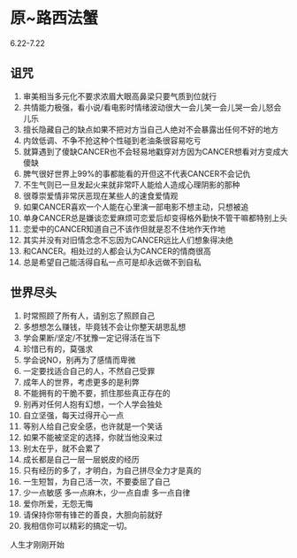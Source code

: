 # 原~路西法蟹
6.22-7.22
## 诅咒
1.	审美相当多元化不要求浓眉大眼高鼻梁只要气质到位就行
2.	共情能力极强，看小说/看电影时情绪波动很大一会儿笑一会儿哭一会儿怒会儿乐
3.	擅长隐藏自己的缺点如果不把对方当自己人绝对不会暴露出任何不好的地方
4.	内敛低调、不争不抢这种个性碰到老油条很容易吃亏
5.	就算遇到了傻缺CANCER也不会轻易地戳穿对方因为CANCER想看对方变成大傻缺
6.	脾气很好世界上99%的事都能看的开但这不代表CANCER不会记仇
7.	不生气则已一旦发起火来就非常吓人能给人造成心理阴影的那种
8.	很尊崇爱情非常厌恶现在某些人的速食爱情观
9.	如果CANCER喜欢一个人能在心里演一部电影不想主动，只想被追
10.	单身CANCER总是嫌谈恋爱麻烦可恋爱后却变得格外勤快不管干嘛都特别上头
11.	恋爱中的CANCER知道自己不该作但就是忍不住地作天作地
12.	其实并没有对旧情念念不忘因为CANCER远比人们想象得决绝
13.	和CANCER。相处过的人都会认为CANCER的情商很高
14.	总是希望自己能活得自私一点可是却永远做不到自私

## 世界尽头

1.	时常照顾了所有人，请别忘了照顾自己
2.	多想想怎么赚钱，毕竟钱不会让你整天胡思乱想
3.	学会果断/坚定/不犹豫一定记得活在当下
4.	珍惜已有的，莫强求
5.	学会说NO，别再为了感情而卑微
6.	一定要找适合自己的人，不然自己受罪
7.	成年人的世界，考虑更多的是利弊
8.	不能拥有的干脆不要，抓住那些真正存在的
9.	别再对任何人抱有幻想，一个人学会独处
10.	自立坚强，每天过得开心一点 
11.	等别人给自己安全感，也许就是一个笑话
12.	如果不能被坚定的选择，你就当他没来过
13.	别太在乎，就不会累了
14.	成长都是自己一层一层蜕皮的经历
15.	只有经历的多了，才明白，为自己拼尽全力才是真的
16.	一生短暂，为自己活一次，不要委屈了自己
17.	少一点敏感 多一点麻木，少一点自虐 多一点自律
18.	爱你所爱，无怨无悔
19.	请保持你带有锋芒的善良，大胆向前就好
20.	我相信你可以精彩的搞定一切。

人生才刚刚开始

